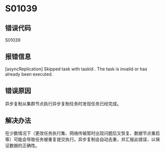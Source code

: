 # S01039

## 错误代码

S01039

## 报错信息

[asyncReplication] Skipped task with taskId <taskId>. The task is invalid or has
already been executed.

## 错误原因

异步复制从集群节点执行异步复制任务时发现任务已经完成。

## 解决办法

在少数情况下（更改任务执行集、网络传输暂时出现问题后又恢复、数据节点重启等）可能会导致任务被重复提交执行。异步复制会自动去重，并汇报此错误，以保证数据的正确性。

